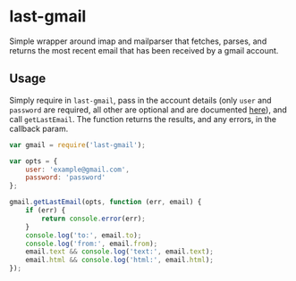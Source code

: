 last-gmail
==========

Simple wrapper around imap and mailparser that fetches, parses, and returns the most recent email that has been received by a gmail account.

Usage
---

Simply require in `last-gmail`, pass in the account details (only `user` and `password` are required, all other are optional and are documented [here](https://github.com/mscdex/node-imap#connection-instance-methods)), and call `getLastEmail`. The function returns the results, and any errors, in the callback param.

```javascript
var gmail = require('last-gmail');

var opts = {
    user: 'example@gmail.com',
    password: 'password'
};

gmail.getLastEmail(opts, function (err, email) {
    if (err) {
        return console.error(err);
    }
    console.log('to:', email.to);
    console.log('from:', email.from);
    email.text && console.log('text:', email.text);
    email.html && console.log('html:', email.html);
});
```
